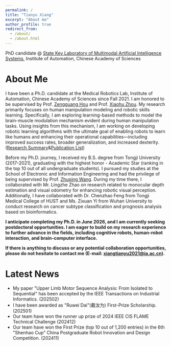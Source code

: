 ```yaml
---
permalink: /
title: "Tianyu Xiang"
excerpt: "About me"
author_profile: true
redirect_from: 
  - /about/
  - /about.html
---
```


PhD candidate @ [State Key Laboratory of Multimodal Artificial Intelligence Systems](http://mais.ia.ac.cn/), Institute of Automation, Chinese Academy of Sciences

About Me
======
I have been a Ph.D. candidate at the Medical Robotics Lab, Institute of Automation, Chinese Academy of Sciences since Fall 2021. I am honored to be supervised by Prof. [Zengguang Hou](https://people.ucas.ac.cn/~houzengguang) and Prof. [Xiaohu Zhou](https://people.ucas.edu.cn/~xhz). My research primarily focuses on human manipulation modeling and robotic skills learning. Specifically, I am exploring learning-based methods to model the brain-muscle modulation mechanism evident during human manipulation tasks. Using insights from this mechanism, I am working on developing robotic learning algorithms with the ultimate goal of enabling robots to learn like humans and enhancing their operational capabilities—including improved success rates, broader generalization, and increased dexterity. ([Research Summary](https://garyxty.github.io/researches/)&[Publication List](https://garyxty.github.io/publications/))

Before my Ph.D. journey, I received my B.S. degree from Tongji University (2017-2021), graduating with the highest honor - Academic Star (ranking in the top 10 out of all undergraduate students). I pursued my studies at the School of Electronic and Information Engineering and had the privilege of being supervised by Prof. [Zhuping Wang](https://ivcm.tongji.edu.cn/info/1100/1178.htm). During my time there, I collaborated with Mr. Lingzhe Zhao on research related to monocular depth estimation and visual odometry for enhancing robotic visual perception. Additionally, I have collaborated with Dr. Chenzhao Feng from Tongji Medical College of HUST and Ms. Zixuan Yi from Wuhan University to conduct research on cancer subtype classification and prognosis analysis based on bioinformatics.


**I anticipate completing my Ph.D. in June 2026, and I am currently seeking postdoctoral opportunities. I am eager to build on my research experience to further advance in the fields, including cognitive robots, human-robot interaction, and brain-computer interface.**

**If there is anything to discuss or any potential collaboration opportunities, please do not hesitate to contact me (E-mail: xiangtianyu2021@ia.ac.cn).**


Latest News
======
* My paper "Upper Limb Motor Sequence Analysis: From Isolated to Sequential" has been accepted by the IEEE Transactions on Industrial Informatics. (202502)
* I have been awarded as "Ruwei Dai"(戴汝为) First-Prize Scholarship. (202501)
* Our team have won the runner up prize of 2024 IEEE CIS FLAME Technical Challenge (202412)
* Our team have won the First Prize (top 10 out of 1,200 entries) in the 6th "Shenhao Cup" China Postgraduate Robot Innovation and Design Competition. (202411)






